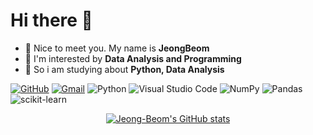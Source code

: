 # Hi there 👋
- 🔭 Nice to meet you. My name is **JeongBeom** 
- 🌱 I'm interested by **Data Analysis and Programming**
- 🤔 So i am studying about **Python, Data Analysis**

[![GitHub](https://img.shields.io/badge/github-%23121011.svg?style=for-the-badge&logo=github&logoColor=white&link=https://github.com/Jeong-Beom/)](https://github.com/Jeong-Beom/)
[![Gmail](https://img.shields.io/badge/Gmail-D14836?style=for-the-badge&logo=gmail&logoColor=white&mailto=Bestcu115@gmail.com)](mailto:Bestcu115@gmail.com)
![Python](https://img.shields.io/badge/python-3670A0?style=for-the-badge&logo=python&logoColor=ffdd54)
![Visual Studio Code](https://img.shields.io/badge/Visual%20Studio%20Code-0078d7.svg?style=for-the-badge&logo=visual-studio-code&logoColor=white)
![NumPy](https://img.shields.io/badge/numpy-%23013243.svg?style=for-the-badge&logo=numpy&logoColor=white)
![Pandas](https://img.shields.io/badge/pandas-%23150458.svg?style=for-the-badge&logo=pandas&logoColor=white)
![scikit-learn](https://img.shields.io/badge/scikit--learn-%23F7931E.svg?style=for-the-badge&logo=scikit-learn&logoColor=white)
  
</div>

<div align = center>
  
[![Jeong-Beom's GitHub stats](https://github-readme-stats.vercel.app/api?username=Jeong-Beom&&show_icons=true&theme=cobalt)](https://github.com/anuraghazra/github-readme-stats)
  
</div>
